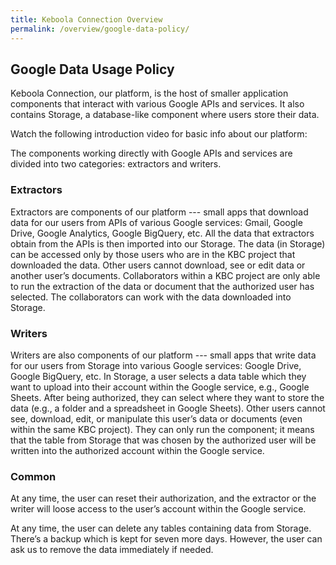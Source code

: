 ```yaml
---
title: Keboola Connection Overview
permalink: /overview/google-data-policy/
---
```


## Google Data Usage Policy
Keboola Connection, our platform, is the host of smaller application components that interact with various Google APIs and services. 
It also contains Storage, a database-like component where users store their data.

Watch the following introduction video for basic info about our platform:

The components working directly with Google APIs and services are divided into two categories: extractors and writers.


### Extractors
Extractors are components of our platform --- small apps that download data for our users from APIs of various Google services: 
Gmail, Google Drive, Google Analytics, Google BigQuery, etc.
All the data that extractors obtain from the APIs is then imported into our Storage.
The data (in Storage) can be accessed only by those users who are in the KBC project that downloaded the data.
Other users cannot download, see or edit data or another user’s documents. Collaborators within a KBC project are only able to run 
the extraction of the data or document that the authorized user has selected. The collaborators can work with the data downloaded into Storage.

### Writers
Writers are also components of our platform --- small apps that write data for our users from Storage into various Google services: Google Drive, Google BigQuery, etc.
In Storage, a user selects a data table which they want to upload into their account within the Google service, e.g., Google Sheets.
After being authorized, they can select where they want to store the data (e.g., a folder and a spreadsheet in Google Sheets).
Other users cannot see, download, edit, or manipulate this user’s data or documents (even within the same KBC project). 
They can only run the component; it means that the table from Storage that was chosen by the authorized user will be written into the authorized account within the Google service.

### Common
At any time, the user can reset their authorization, and the extractor or the writer will loose access to the user’s account within the Google service.

At any time, the user can delete any tables containing data from Storage. There’s a backup which is kept for seven more days. 
However, the user can ask us to remove the data immediately if needed.

